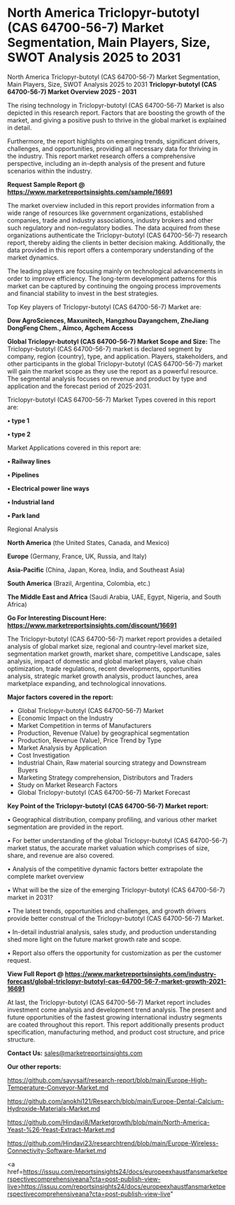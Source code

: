# North America Triclopyr-butotyl (CAS 64700-56-7) Market Segmentation, Main Players, Size, SWOT Analysis 2025 to 2031
North America Triclopyr-butotyl (CAS 64700-56-7) Market Segmentation, Main Players, Size, SWOT Analysis 2025 to 2031
<Strong> Triclopyr-butotyl (CAS 64700-56-7) Market Overview 2025 - 2031</strong>

The rising technology in Triclopyr-butotyl (CAS 64700-56-7) Market is also depicted in this research report. Factors that are boosting the growth of the market, and giving a positive push to thrive in the global market is explained in detail.

Furthermore, the report highlights on emerging trends, significant drivers, challenges, and opportunities, providing all necessary data for thriving in the industry. This report market research offers a comprehensive perspective, including an in-depth analysis of the present and future scenarios within the industry.

<strong>Request Sample Report @ <a href=https://www.marketreportsinsights.com/sample/16691>https://www.marketreportsinsights.com/sample/16691</a></strong>

The market overview included in this report provides information from a wide range of resources like government organizations, established companies, trade and industry associations, industry brokers and other such regulatory and non-regulatory bodies. The data acquired from these organizations authenticate the Triclopyr-butotyl (CAS 64700-56-7) research report, thereby aiding the clients in better decision making. Additionally, the data provided in this report offers a contemporary understanding of the market dynamics.

The leading players are focusing mainly on technological advancements in order to improve efficiency. The long-term development patterns for this market can be captured by continuing the ongoing process improvements and financial stability to invest in the best strategies.

Top Key players of Triclopyr-butotyl (CAS 64700-56-7) Market are:

<strong>Dow AgroSciences, Maxunitech, Hangzhou Dayangchem, ZheJiang DongFeng Chem., Aimco, Agchem Access</strong>

<strong><b>Global Triclopyr-butotyl (CAS 64700-56-7) Market Scope and Size:</b></strong>
The Triclopyr-butotyl (CAS 64700-56-7) market is declared segment by company, region (country), type, and application. Players, stakeholders, and other participants in the global Triclopyr-butotyl (CAS 64700-56-7) market will gain the market scope as they use the report as a powerful resource. The segmental analysis focuses on revenue and product by type and application and the forecast period of 2025-2031.

Triclopyr-butotyl (CAS 64700-56-7) Market Types covered in this report are:

<strong>• type 1

• type 2</strong>

Market Applications covered in this report are:

<strong>• Railway lines

• Pipelines

• Electrical power line ways

• Industrial land

• Park land</strong> 

Regional Analysis

<strong>North America</strong> (the United States, Canada, and Mexico)

<strong>Europe</strong> (Germany, France, UK, Russia, and Italy)

<strong>Asia-Pacific</strong> (China, Japan, Korea, India, and Southeast Asia)

<strong>South America</strong> (Brazil, Argentina, Colombia, etc.)

<strong>The Middle East and Africa</strong> (Saudi Arabia, UAE, Egypt, Nigeria, and South Africa)

<strong>Go For Interesting Discount Here: <a href=https://www.marketreportsinsights.com/discount/16691>https://www.marketreportsinsights.com/discount/16691</a></strong>

The Triclopyr-butotyl (CAS 64700-56-7) market report provides a detailed analysis of global market size, regional and country-level market size, segmentation market growth, market share, competitive Landscape, sales analysis, impact of domestic and global market players, value chain optimization, trade regulations, recent developments, opportunities analysis, strategic market growth analysis, product launches, area marketplace expanding, and technological innovations.

<strong><b>Major factors covered in the report:</b></strong>
<ul>
  <li>Global Triclopyr-butotyl (CAS 64700-56-7) Market </li>
  <li>Economic Impact on the Industry</li>
  <li>Market Competition in terms of Manufacturers</li>
  <li>Production, Revenue (Value) by geographical segmentation</li>
  <li>Production, Revenue (Value), Price Trend by Type</li>
  <li>Market Analysis by Application</li>
  <li>Cost Investigation</li>
  <li>Industrial Chain, Raw material sourcing strategy and Downstream Buyers</li>
  <li>Marketing Strategy comprehension, Distributors and Traders</li>
  <li>Study on Market Research Factors</li>
  <li>Global Triclopyr-butotyl (CAS 64700-56-7) Market Forecast</li>
</ul>

<strong><b>Key Point of the Triclopyr-butotyl (CAS 64700-56-7) Market report:</b></strong>

• Geographical distribution, company profiling, and various other market segmentation are provided in the report.

• For better understanding of the global Triclopyr-butotyl (CAS 64700-56-7) market status, the accurate market valuation which comprises of size, share, and revenue are also covered.

• Analysis of the competitive dynamic factors better extrapolate the complete market overview

• What will be the size of the emerging Triclopyr-butotyl (CAS 64700-56-7) market in 2031?

• The latest trends, opportunities and challenges, and growth drivers provide better construal of the Triclopyr-butotyl (CAS 64700-56-7) Market.

• In-detail industrial analysis, sales study, and production understanding shed more light on the future market growth rate and scope.

• Report also offers the opportunity for customization as per the customer request.

<strong><b>View Full Report @ <a href=https://www.marketreportsinsights.com/industry-forecast/global-triclopyr-butotyl-cas-64700-56-7-market-growth-2021-16691>https://www.marketreportsinsights.com/industry-forecast/global-triclopyr-butotyl-cas-64700-56-7-market-growth-2021-16691</a></b></strong>


At last, the Triclopyr-butotyl (CAS 64700-56-7) Market report includes investment come analysis and development trend analysis. The present and future opportunities of the fastest growing international industry segments are coated throughout this report. This report additionally presents product specification, manufacturing method, and product cost structure, and price structure.

<strong>Contact Us:</strong>
sales@marketreportsinsights.com

<strong>Our other reports:</strong>

<a href=https://github.com/sayysaif/research-report/blob/main/Europe-High-Temperature-Conveyor-Market.md>https://github.com/sayysaif/research-report/blob/main/Europe-High-Temperature-Conveyor-Market.md</a>

<a href=https://github.com/anokhi121/Research/blob/main/Europe-Dental-Calcium-Hydroxide-Materials-Market.md>https://github.com/anokhi121/Research/blob/main/Europe-Dental-Calcium-Hydroxide-Materials-Market.md</a>

<a href=https://github.com/Hindavi8/Marketgrowth/blob/main/North-America-Yeast-%26-Yeast-Extract-Market.md>https://github.com/Hindavi8/Marketgrowth/blob/main/North-America-Yeast-%26-Yeast-Extract-Market.md</a>

<a href=https://github.com/Hindavi23/researchtrend/blob/main/Europe-Wireless-Connectivity-Software-Market.md>https://github.com/Hindavi23/researchtrend/blob/main/Europe-Wireless-Connectivity-Software-Market.md</a>

<a href=https://issuu.com/reportsinsights24/docs/europeexhaustfansmarketperspectivecomprehensiveana?cta=post-publish-view-live>https://issuu.com/reportsinsights24/docs/europeexhaustfansmarketperspectivecomprehensiveana?cta=post-publish-view-live</a>"
